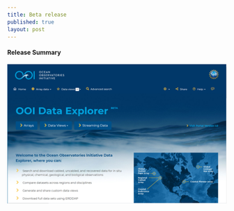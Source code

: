 ```yaml
---
title: Beta release
published: true
layout: post
---
```


#### Release Summary

<img src="/assets/images/release_notes/ooi.beta.PNG" class="img-responsive" width="600"/>
